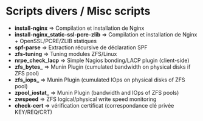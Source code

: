 # Scripts divers / Misc scripts

* **install-nginx** => Compilation et installation de Nginx
* **install-nginx_static-ssl-pcre-zlib** => Compilation et installation de Nginx + OpenSSL/PCRE/ZLIB statiques
* **spf-parse** => Extraction récursive de déclaration SPF
* **zfs-tuning** => Tuning modules ZFS/Linux
* **nrpe_check_lacp** => Simple Nagios bonding/LACP plugin (client-side)
* **zfs_bytes_** => Munin Plugin (cumulated bandwidth on physical disks if ZFS pool)
* **zfs_iops_** => Munin Plugin (cumulated IOps on physical disks of ZFS pool)
* **zpool_iostat_** => Munin Plugin (bandwidth and IOps of ZFS pools)
* **zwspeed** => ZFS logical/physical write speed monitoring
* **check-cert** => vérification certificat (correspondance clé privée KEY/REQ/CRT)
